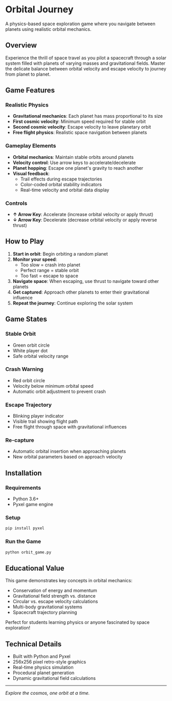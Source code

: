 # Orbital Journey

A physics-based space exploration game where you navigate between planets using realistic orbital mechanics.

## Overview

Experience the thrill of space travel as you pilot a spacecraft through a solar system filled with planets of varying masses and gravitational fields. Master the delicate balance between orbital velocity and escape velocity to journey from planet to planet.

## Game Features

### Realistic Physics
- **Gravitational mechanics**: Each planet has mass proportional to its size
- **First cosmic velocity**: Minimum speed required for stable orbit
- **Second cosmic velocity**: Escape velocity to leave planetary orbit
- **Free flight physics**: Realistic space navigation between planets

### Gameplay Elements
- **Orbital mechanics**: Maintain stable orbits around planets
- **Velocity control**: Use arrow keys to accelerate/decelerate
- **Planet hopping**: Escape one planet's gravity to reach another
- **Visual feedback**: 
  - Trail effects during escape trajectories
  - Color-coded orbital stability indicators
  - Real-time velocity and orbital data display

### Controls
- **↑ Arrow Key**: Accelerate (increase orbital velocity or apply thrust)
- **↓ Arrow Key**: Decelerate (decrease orbital velocity or apply reverse thrust)

## How to Play

1. **Start in orbit**: Begin orbiting a random planet
2. **Monitor your speed**: 
   - Too slow = crash into planet
   - Perfect range = stable orbit
   - Too fast = escape to space
3. **Navigate space**: When escaping, use thrust to navigate toward other planets
4. **Get captured**: Approach other planets to enter their gravitational influence
5. **Repeat the journey**: Continue exploring the solar system

## Game States

### Stable Orbit
- Green orbit circle
- White player dot
- Safe orbital velocity range

### Crash Warning
- Red orbit circle
- Velocity below minimum orbital speed
- Automatic orbit adjustment to prevent crash

### Escape Trajectory
- Blinking player indicator
- Visible trail showing flight path
- Free flight through space with gravitational influences

### Re-capture
- Automatic orbital insertion when approaching planets
- New orbital parameters based on approach velocity

## Installation

### Requirements
- Python 3.6+
- Pyxel game engine

### Setup
```bash
pip install pyxel
```

### Run the Game
```bash
python orbit_game.py
```

## Educational Value

This game demonstrates key concepts in orbital mechanics:
- Conservation of energy and momentum
- Gravitational field strength vs. distance
- Circular vs. escape velocity calculations
- Multi-body gravitational systems
- Spacecraft trajectory planning

Perfect for students learning physics or anyone fascinated by space exploration!

## Technical Details

- Built with Python and Pyxel
- 256x256 pixel retro-style graphics
- Real-time physics simulation
- Procedural planet generation
- Dynamic gravitational field calculations

---

*Explore the cosmos, one orbit at a time.*
